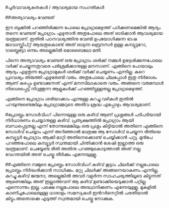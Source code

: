 ﻿#പൂർവാവശ്യകതകൾ / ആവശ്യമായ സംഗതികള്‍

##അത്യാവശ്യം വേണ്ടത്

ഈ ബുക്കില്‍ പറഞ്ഞിരിക്കുന്ന പോലെ പ്രോഗ്രമെഴുത്ത് പഠിക്കണമെങ്കില്‍ ആദ്യം തന്നെ വേണ്ടത് പ്രോഗ്രാം എഴുതാന്‍ അതുപോലെ അത് ഓടിക്കാന്‍ ആവശ്യമായ യന്ത്രമാണ്. ഇതില്‍ പഠനവശ്യത്തിനു വേണ്ടി ഉപയോഗിക്കുന്ന ഭാഷ ജാവാസ്ക്രിപ്റ്റ് ആയതുകൊണ്ട്  അത് ഓടുന്ന ബ്രൌസര്‍ ഉള്ള കമ്പ്യുട്ടറോ, ടാബ്ലെട്ടോ ഒന്നും അല്ലെങ്കില്‍ മൊബൈലോ മതി.

പിന്നെ അത്യാവശ്യം വേണ്ടത് ഒരു പ്രോഗ്രാം ശരിക്ക് നമ്മള്‍ ഉദ്ദേശിക്കുന്നപോലെ വര്‍ക്ക്‌ ചെയ്യുന്നതുവരെ പരിശ്രമിക്കാനുള്ള മനസാണ്. എങ്ങിനെ പോയാലും ആദ്യം എഴുതുന്ന പ്രോഗ്രാമുകള്‍ ശരിക്ക് വര്‍ക്ക്‌ ചെയ്യണം എന്നില്ല. കുറെ പ്രാവശ്യം തിരുത്തി എഴുതേണ്ടി വരും. അതുപോലെ ചിലപ്പോള്‍ ഇതു നിര്‍ദേശം ആണ് കുഴപ്പം ഉണ്ടാക്കുന്നത് എന്ന് മനസിലാകാതെ വരും. അങ്ങനെ വരുമ്പോള്‍ നിരാശപ്പെട്ട് നിറുത്തുന്ന ആളുകള്‍ക്ക് പറഞ്ഞിട്ടുള്ളതല്ല പ്രോഗ്രമെഴുത്ത്. 

എങ്ങിനെ പ്രോഗ്രാം ശരിയാക്കാം എന്നുള്ള കുറച്ചു വഴികള്‍ ഇതില്‍ പറയുന്നുണ്ടെങ്കിലും പ്രോഗ്രാമ്മറുടെ അതീവ ശ്രദ്ധ എപ്പോഴും ആവശ്യമാണ്.

#പ്രോബ്ലം സോള്‍വിംഗ്
പിന്നെയുള്ള ഒരു കഴിവ് ആണ് പ്രശ്നങ്ങള്‍ പടിപടിയായി നിര്‍ധാരണം ചെയ്യാനുള്ള കഴിവ്. പ്രത്യക്ഷത്തില്‍ പ്രോഗ്രാം ആയി ബന്ധപ്പെട്ടതല്ല എന്ന് തോന്നുമെങ്കിലും ഒരു പ്രശ്നം കിട്ടിയാല്‍ അതിനെ എങ്ങിനെ സോള്‍വ്‌ ചെയ്യാം എന്ന് അറിഞ്ഞാല്‍ മാത്രമേ ആ സോള്‍വ്‌ ചെയ്യുന്ന രീതിയെ കമ്പ്യൂട്ടര്‍ പ്രോഗ്രാം ആക്കി മാറ്റി അതിനെക്കൊണ്ട് ചെയ്യിക്കാന്‍ പറ്റൂ. മുന്‍പേ പറഞ്ഞപോലെ കമ്പ്യൂട്ടര്‍ സ്വന്തമായി ചിന്തിക്കാന്‍ ശേഷി ഇല്ലാത്ത ഒരു യന്ത്രമാണ്. ചെയ്യേണ്ട രീതി അതിനു പറഞ്ഞുകൊടുത്താല്‍ അത് നല്ല വേഗതയില്‍ അത് ചെയ്തു തീര്‍ക്കും എന്നേയുള്ളൂ.


##എങ്ങിനെ നമ്മുടെ പ്രോബ്ലം സോള്‍വിംഗ് കഴിവ് കൂട്ടാം
ചിലര്‍ക്ക് നല്ലപോലെ പ്രോബ്ലം നിര്‍ദ്ധരിക്കാന്‍ സാധിക്കും. മറ്റു ചിലര്‍ക്ക് അങ്ങനെയാകണം എന്നില്ല. കുറച്ചു കഴിവ് ജന്മനാ, അല്ലെങ്കില്‍ അവര്‍ വളര്‍ന്ന സാഹചര്യത്തിലൂടെ കിട്ടുന്നത് ആണെങ്കിലും അത് ഇല്ലാത്തവന് ആ കഴിവ് ഉണ്ടാക്കിയെടുക്കാന്‍ പറ്റില്ല എന്നൊന്നും ഇല്ല. പക്ഷെ നല്ലപോലെ അദ്ധ്വാനിക്കണം എന്നേയുള്ളൂ. മുകളില്‍ കാണിച്ചപോലെയുള്ള ധാരാളം സമസ്യകള്‍ ഇന്‍റര്‍നെറ്റില്‍ പരതിയാല്‍ കിട്ടും.അതൊക്കെ എടുത്ത് സ്വന്തമായി ചെയ്തു നോക്കുക.
